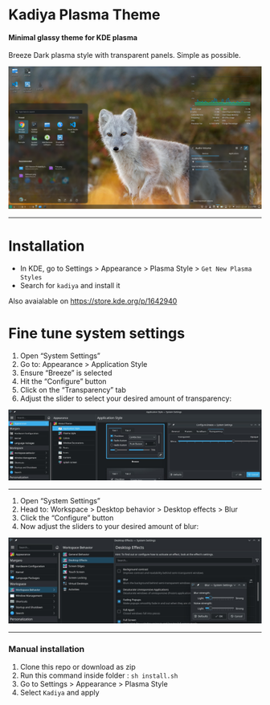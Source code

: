 # Kadiya Plasma Theme

#### Minimal glassy theme for KDE plasma

Breeze Dark plasma style with transparent panels. Simple as possible.

![Screenshot](ss.png)

---

# Installation

- In KDE, go to Settings > Appearance > Plasma Style > `Get New Plasma Styles`
- Search for `kadiya` and install it

Also avaialable on https://store.kde.org/p/1642940


# Fine tune system settings

1. Open “System Settings”
2. Go to: Appearance > Application Style
3. Ensure “Breeze” is selected
4. Hit the “Configure” button
5. Click on the “Transparency” tab
6. Adjust the slider to select your desired amount of transparency:

![Application Style](appstyle.jpg)

---

1. Open “System Settings”
2. Head to: Workspace > Desktop behavior > Desktop effects > Blur
3. Click the “Configure” button
4. Now adjust the sliders to your desired amount of blur:

![Application Style](blur.jpg)

---

### Manual installation

1. Clone this repo or download as zip
1. Run this command inside folder : `sh install.sh`
1. Go to Settings > Appearance > Plasma Style
1. Select `Kadiya` and apply
